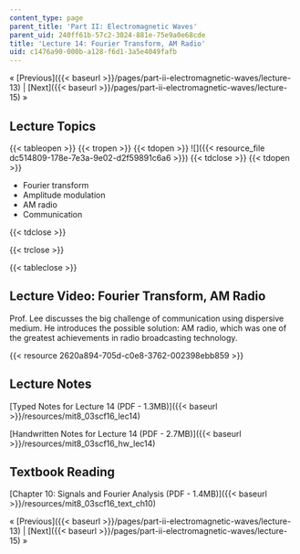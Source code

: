 ```yaml
---
content_type: page
parent_title: 'Part II: Electromagnetic Waves'
parent_uid: 240ff61b-57c2-3024-881e-75e9a0e68cde
title: 'Lecture 14: Fourier Transform, AM Radio'
uid: c1476a90-000b-a128-f6d1-3a5e4049fafb
---
```


« [Previous]({{< baseurl >}}/pages/part-ii-electromagnetic-waves/lecture-13) | [Next]({{< baseurl >}}/pages/part-ii-electromagnetic-waves/lecture-15) »

Lecture Topics
--------------

{{< tableopen >}}
{{< tropen >}}
{{< tdopen >}}
![]({{< resource_file dc514809-178e-7e3a-9e02-d2f59891c6a6 >}})
{{< tdclose >}}
{{< tdopen >}}


*   Fourier transform
*   Amplitude modulation
*   AM radio
*   Communication


{{< tdclose >}}

{{< trclose >}}

{{< tableclose >}}

Lecture Video: Fourier Transform, AM Radio
------------------------------------------

Prof. Lee discusses the big challenge of communication using dispersive medium. He introduces the possible solution: AM radio, which was one of the greatest achievements in radio broadcasting technology.

{{< resource 2620a894-705d-c0e8-3762-002398ebb859 >}}

Lecture Notes
-------------

[Typed Notes for Lecture 14 (PDF - 1.3MB)]({{< baseurl >}}/resources/mit8_03scf16_lec14)

[Handwritten Notes for Lecture 14 (PDF - 2.7MB)]({{< baseurl >}}/resources/mit8_03scf16_hw_lec14)

Textbook Reading
----------------

[Chapter 10: Signals and Fourier Analysis (PDF - 1.4MB)]({{< baseurl >}}/resources/mit8_03scf16_text_ch10)

« [Previous]({{< baseurl >}}/pages/part-ii-electromagnetic-waves/lecture-13) | [Next]({{< baseurl >}}/pages/part-ii-electromagnetic-waves/lecture-15) »